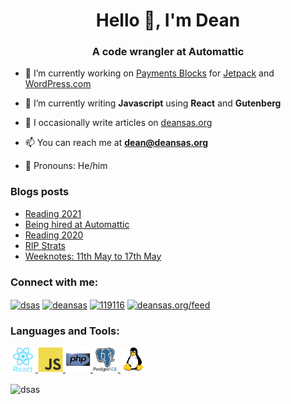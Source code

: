<h1 align="center">Hello 👋, I'm Dean</h1>
<h3 align="center">A code wrangler at Automattic</h3>

- 🔭 I’m currently working on [Payments Blocks](https://wordpress.com/support/monetize-your-site/) for [Jetpack](https://jetpack.com) and [WordPress.com](https://wordpress.com)

- 🌱 I’m currently writing **Javascript** using **React** and **Gutenberg**
- 📝 I occasionally write articles on [deansas.org](deansas.org)
- 📫 You can reach me at **dean@deansas.org**
- 👨 Pronouns: He/him

### Blogs posts
<!-- BLOG-POST-LIST:START -->
- [Reading 2021](https://deansas.org/2022/01/02/reading-2021/)
- [Being hired at Automattic](https://deansas.org/2022/01/02/being-hired-at-automattic/)
- [Reading 2020](https://deansas.org/2020/12/31/reading-2020/)
- [RIP Strats](https://deansas.org/2020/05/30/rip-strats/)
- [Weeknotes: 11th May to 17th May](https://deansas.org/2020/05/17/weeknotes-s01e06/)
<!-- BLOG-POST-LIST:END -->

<h3 align="left">Connect with me:</h3>
<p align="left">
<a href="https://twitter.com/dsas" target="blank"><img align="center" src="https://raw.githubusercontent.com/rahuldkjain/github-profile-readme-generator/master/src/images/icons/Social/twitter.svg" alt="dsas" height="30" width="40" /></a>
<a href="https://linkedin.com/in/deansas" target="blank"><img align="center" src="https://raw.githubusercontent.com/rahuldkjain/github-profile-readme-generator/master/src/images/icons/Social/linked-in-alt.svg" alt="deansas" height="30" width="40" /></a>
<a href="https://stackoverflow.com/users/119116" target="blank"><img align="center" src="https://raw.githubusercontent.com/rahuldkjain/github-profile-readme-generator/master/src/images/icons/Social/stack-overflow.svg" alt="119116" height="30" width="40" /></a>
<a href="https://deansas.org/feed" target="blank"><img align="center" src="https://raw.githubusercontent.com/rahuldkjain/github-profile-readme-generator/master/src/images/icons/Social/rss.svg" alt="deansas.org/feed" height="30" width="40" /></a>
</p>

<h3 align="left">Languages and Tools:</h3>
<p align="left"> 
 <a href="https://reactjs.org/" target="_blank" rel="noreferrer"> <img src="https://raw.githubusercontent.com/devicons/devicon/master/icons/react/react-original-wordmark.svg" alt="react" width="40" height="40"/> </a>
  <a href="https://developer.mozilla.org/en-US/docs/Web/JavaScript" target="_blank" rel="noreferrer"> <img src="https://raw.githubusercontent.com/devicons/devicon/master/icons/javascript/javascript-original.svg" alt="javascript" width="40" height="40"/> </a>   
  <a href="https://www.php.net" target="_blank" rel="noreferrer"> <img src="https://raw.githubusercontent.com/devicons/devicon/master/icons/php/php-original.svg" alt="php" width="40" height="40"/> </a>
  <a href="https://www.postgresql.org" target="_blank" rel="noreferrer"> <img src="https://raw.githubusercontent.com/devicons/devicon/master/icons/postgresql/postgresql-original-wordmark.svg" alt="postgresql" width="40" height="40"/> </a>
  <a href="https://www.linux.org/" target="_blank" rel="noreferrer"> <img src="https://raw.githubusercontent.com/devicons/devicon/master/icons/linux/linux-original.svg" alt="linux" width="40" height="40"/> </a>
</p>

<p><img align="center" src="https://github-readme-stats.vercel.app/api/top-langs?username=dsas&show_icons=true&locale=en&layout=compact" alt="dsas" /></p>

